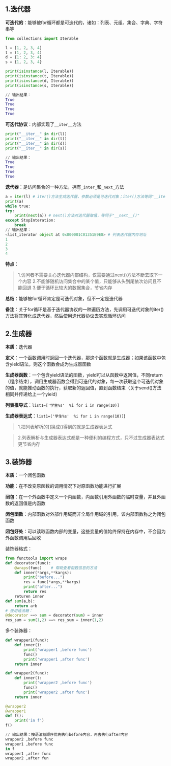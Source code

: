 ## 1.迭代器
**可迭代的**：能够被for循环都是可迭代的，诸如：列表、元组、集合、字典、字符串等
```python
from collections import Iterable

l = [1, 2, 3, 4]
t = (1, 2, 3, 4)
d = {1: 2, 3: 4}
s = {1, 2, 3, 4}

print(isinstance(l, Iterable))
print(isinstance(t, Iterable))
print(isinstance(d, Iterable))
print(isinstance(s, Iterable))

// 输出结果：
True
True
True
True
```
**可迭代协议**：内部实现了`__iter__`方法
```python
print("__iter__" in dir(l))
print("__iter__" in dir(t))
print("__iter__" in dir(d))
print("__iter__" in dir(s))

// 输出结果：
True
True
True
True
```
**迭代器**：是访问集合的一种方法，拥有`_inter_`和`_next_`方法
```python
a = iter(l) # iter()方法生成迭代器，参数必须是可迭代对象；iter()方法等同"__iter__()"
print(a)
while true:
try:
    print(next(a)) # next()方法对迭代器取值，等同于"__next__()"
except StopInteration:
    break
// 输出结果：
<list_iterator object at 0x000001C01351E9E8> # 列表迭代器内存地址
1
2
3
4
```
**特点**：
>1.访问者不需要关心迭代器内部结构，仅需要通过next()方法不断去取下一个内容
>2.不能够随机访问集合中的某个值，只能够从头到尾依次访问且不能回退
>3.便于循环比较大的数据集合，节省内存

**总结**：能够被for循环肯定是可迭代对象，但不一定是迭代器

**备注**：关于for循环是基于迭代器协议的一种遍历方法，先调用可迭代对象的iter()方法将其转化成迭代器，然后使用迭代器协议去实现循环访问

## 2.生成器
**本质**：迭代器

**定义**：一个函数调用时返回一个迭代器，那这个函数就是生成器；如果该函数中包含yield语法，则这个函数会成为生成器函数

**生成器函数**：一个包含yield语法的函数，yield可以从函数中返回值，不同return（程序结束），调用生成器函数会得到可迭代的对象，每一次获取这个可迭代对象的值，就能推动函数的执行，获取新的返回值，直到函数结束（关于send()方法相同并传递给上一个yield）

**列表推导式**：`list1=['学生%s'  %i for i in range(10)]`

**生成器表达式**：`list1=('学生%s'  %i for i in range(10)]`)

>1.把列表解析的[]换成()得到的就是生成器表达式

>2.列表解析与生成器表达式都是一种便利的编程方式，只不过生成器表达式更节省内存

## 3.装饰器
**本质**：一个闭包函数

**功能**：在不改变原函数的调用情况下对原函数功能进行扩展

**闭包**：在一个外函数中定义一个内函数，内函数引用外函数的临时变量，并且外函数的返回值是内函数

**闭包函数**：内部函数对外部作用域而非全局作用域的引用，该内部函数称之为闭包函数

**闭包好处**：可以读取函数内部的变量，这些变量的值始终保持在内存中，不会因为外函数调用后回收

装饰器格式：
```python
from functools import wraps
def decorator(func):
    @wraps(func)    # 帮助查看函数信息的方法
    def inner(*args,**kargs):
        print("before...")
        res = func(*args,**kargs)
        print("after...")
        return res 
    returen inner
def sum(a,b):
    return a+b
# 使用语法糖：
@decorator ==> sum = decorator(sum) = inner
res_sum = sum(1,2) ==> res_sum = inner(1,2)
```
多个装饰器：
```python
def wrapper1(func):
    def inner():
        print('wrapper1 ,before func')
        func()
        print('wrapper1 ,after func')
    return inner

def wrapper2(func):
    def inner():
        print('wrapper2 ,before func')
        func()
        print('wrapper2 ,after func')
    return inner

@wrapper2
@wrapper1
def f():
    print('in f')
f()

// 输出结果：按语法糖顺序优先执行before内容，再去执行after内容
wrapper2 ,before func
wrapper1 ,before func
in f
wrapper1 ,after func
wrapper2 ,after fun
```

